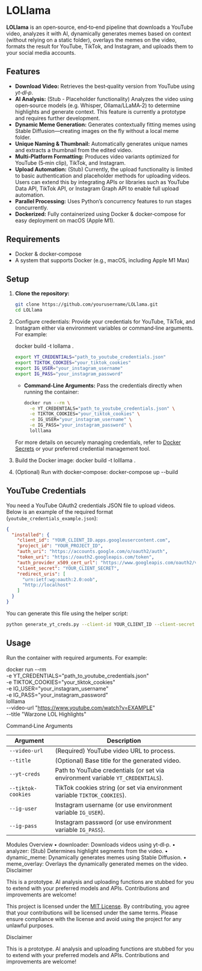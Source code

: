 # LOLlama

**LOLlama** is an open‑source, end‑to‑end pipeline that downloads a YouTube video, analyzes it with AI, dynamically generates memes based on context (without relying on a static folder), overlays the memes on the video, formats the result for YouTube, TikTok, and Instagram, and uploads them to your social media accounts.

## Features

- **Download Video:** Retrieves the best‑quality version from YouTube using *yt‑dl‑p*.
- **AI Analysis:** (Stub - Placeholder functionality) Analyzes the video using open‑source models (e.g. Whisper, Ollama/LLaMA‑2) to determine highlights and generate context. This feature is currently a prototype and requires further development.
- **Dynamic Meme Generation:** Generates contextually fitting memes using Stable Diffusion—creating images on the fly without a local meme folder.
- **Unique Naming & Thumbnail:** Automatically generates unique names and extracts a thumbnail from the edited video.
- **Multi‑Platform Formatting:** Produces video variants optimized for YouTube (5‑min clip), TikTok, and Instagram.
- **Upload Automation:** (Stub) Currently, the upload functionality is limited to basic authentication and placeholder methods for uploading videos. Users can extend this by integrating APIs or libraries such as YouTube Data API, TikTok API, or Instagram Graph API to enable full upload automation.
- **Parallel Processing:** Uses Python’s concurrency features to run stages concurrently.
- **Dockerized:** Fully containerized using Docker & docker‑compose for easy deployment on macOS (Apple M1).

## Requirements

- Docker & docker‑compose
- A system that supports Docker (e.g., macOS, including Apple M1 Max)

## Setup

1. **Clone the repository:**

   ```bash
   git clone https://github.com/yourusername/LOLlama.git
   cd LOLlama

2.	Configure credentials:
    Provide your credentials for YouTube, TikTok, and Instagram either via environment variables or command‑line arguments. For example:
    
    docker build -t lollama .
      ```bash
      export YT_CREDENTIALS="path_to_youtube_credentials.json"
      export TIKTOK_COOKIES="your_tiktok_cookies"
      export IG_USER="your_instagram_username"
      export IG_PASS="your_instagram_password"
      ```
    - **Command-Line Arguments:** Pass the credentials directly when running the container:
      ```bash
      docker run --rm \
        -e YT_CREDENTIALS="path_to_youtube_credentials.json" \
        -e TIKTOK_COOKIES="your_tiktok_cookies" \
        -e IG_USER="your_instagram_username" \
        -e IG_PASS="your_instagram_password" \
        lolllama
      ```
    For more details on securely managing credentials, refer to [Docker Secrets](https://docs.docker.com/engine/swarm/secrets/) or your preferred credential management tool.
3.	Build the Docker image:
    docker build -t lolllama .

4.	(Optional) Run with docker‑compose:
    docker-compose up --build

## YouTube Credentials

You need a YouTube OAuth2 credentials JSON file to upload videos.  
Below is an example of the required format (`youtube_credentials_example.json`):

```json
{
  "installed": {
    "client_id": "YOUR_CLIENT_ID.apps.googleusercontent.com",
    "project_id": "YOUR_PROJECT_ID",
    "auth_uri": "https://accounts.google.com/o/oauth2/auth",
    "token_uri": "https://oauth2.googleapis.com/token",
    "auth_provider_x509_cert_url": "https://www.googleapis.com/oauth2/v1/certs",
    "client_secret": "YOUR_CLIENT_SECRET",
    "redirect_uris": [
      "urn:ietf:wg:oauth:2.0:oob",
      "http://localhost"
    ]
  }
}
```

You can generate this file using the helper script:

```bash
python generate_yt_creds.py --client-id YOUR_CLIENT_ID --client-secret YOUR_CLIENT_SECRET --project-id YOUR_PROJECT_ID --output ~/youtube_credentials.json
```

## Usage

Run the container with required arguments. For example:

docker run --rm \
  -e YT_CREDENTIALS="path_to_youtube_credentials.json" \
  -e TIKTOK_COOKIES="your_tiktok_cookies" \
  -e IG_USER="your_instagram_username" \
  -e IG_PASS="your_instagram_password" \
  lolllama \
  --video-url "https://www.youtube.com/watch?v=EXAMPLE" \
  --title "Warzone LOL Highlights"

Command‑Line Arguments

| Argument          | Description                                                                                  |
|-------------------|----------------------------------------------------------------------------------------------|
| `--video-url`     | (Required) YouTube video URL to process.                                                    |
| `--title`         | (Optional) Base title for the generated video.                                              |
| `--yt-creds`      | Path to YouTube credentials (or set via environment variable `YT_CREDENTIALS`).             |
| `--tiktok-cookies`| TikTok cookies string (or set via environment variable `TIKTOK_COOKIES`).                   |
| `--ig-user`       | Instagram username (or use environment variable `IG_USER`).                                 |
| `--ig-pass`       | Instagram password (or use environment variable `IG_PASS`).                                 |

Modules Overview
	•	downloader: Downloads videos using yt‑dl‑p.
	•	analyzer: (Stub) Determines highlight segments from the video.
	•	dynamic_meme: Dynamically generates memes using Stable Diffusion.
	•	meme_overlay: Overlays the dynamically generated memes on the video.
Disclaimer

This is a prototype. AI analysis and uploading functions are stubbed for you to extend with your preferred models and APIs. Contributions and improvements are welcome!

This project is licensed under the [MIT License](LICENSE). By contributing, you agree that your contributions will be licensed under the same terms. Please ensure compliance with the license and avoid using the project for any unlawful purposes.

Disclaimer

This is a prototype. AI analysis and uploading functions are stubbed for you to extend with your preferred models and APIs. Contributions and improvements are welcome!